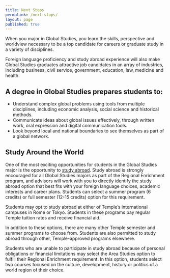 ```yaml
---
title: Next Stops
permalink: /next-stops/
layout: page
published: true
---
```

When you major in Global Studies, you learn the skills, perspective and worldview necessary to be a top candidate for careers or graduate study in a variety of disciplines.

Foreign language proficiency and study abroad experience will also make Global Studies graduates attractive job candidates in an array of industries, including business, civil service, government, education, law, medicine and health.

## A degree in Global Studies prepares students to:

- Understand complex global problems using tools from multiple disciplines, including economic analysis, social science and historical methods.
- Communicate ideas about global issues effectively, through written work, oral expression and digital communication tools.
- Look beyond local and national boundaries to see themselves as part of a global network.

## Study Around the World

One of the most exciting opportunities for students in the Global Studies major is the opportunity to [study abroad](http://studyabroad.temple.edu/). Study abroad is strongly encouraged for all Global Studies majors as part of the Regional Enrichment program, and advisors will work with you to directly identify the study abroad option that best fits with your foreign language choices, academic interests and career plans. Students can select a summer program (6 credits) or full semester (12-15 credits) option for this requirement.

Students may opt to study abroad at either of Temple’s international campuses in Rome or Tokyo. Students in these programs pay regular Temple tuition rates and receive financial aid.

In addition to these options, there are many other Temple semester and summer programs to choose from. Students are also permitted to study abroad through other, Temple-approved programs elsewhere.

Students who are unable to participate in study abroad because of personal obligations or financial limitations may select the Area Studies option to fulfill their Regional Enrichment requirement. In this option, students select two courses focused on the culture, development, history or politics of a world region of their choice.
